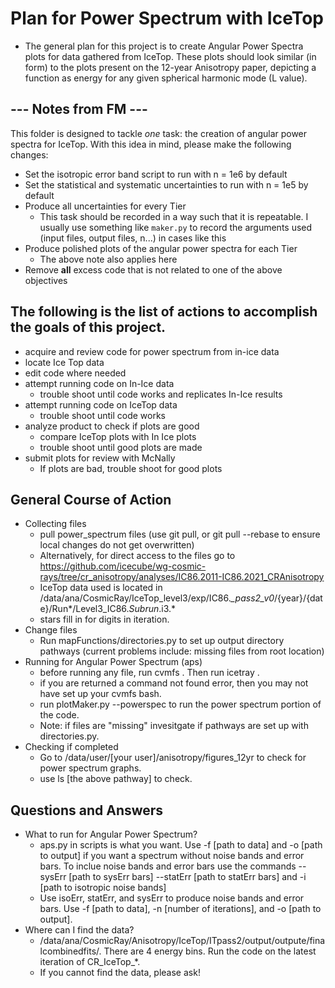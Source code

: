 # Plan for Power Spectrum with IceTop
 * The general plan for this project is to create Angular Power Spectra plots for data gathered from IceTop. These plots should look similar (in form) to the plots present on the 12-year Anisotropy paper, depicting a function as energy for any given spherical harmonic mode (L value).

## --- Notes from FM --- ##
This folder is designed to tackle *one* task: the creation of angular power spectra for IceTop. With this idea in mind, please make the following changes:
- Set the isotropic error band script to run with n = 1e6 by default
- Set the statistical and systematic uncertainties to run with n = 1e5 by default
- Produce all uncertainties for every Tier
    - This task should be recorded in a way such that it is repeatable. I usually use something like `maker.py` to record the arguments used (input files, output files, n...) in cases like this
- Produce polished plots of the angular power spectra for each Tier
    - The above note also applies here
- Remove **all** excess code that is not related to one of the above objectives

## The following is the list of actions to accomplish the goals of this project.

* acquire and review code for power spectrum from in-ice data
* locate Ice Top data
* edit code where needed
* attempt running code on In-Ice data
  * trouble shoot until code works and replicates In-Ice results
* attempt running code on IceTop data
  *   trouble shoot until code works
* analyze product to check if plots are good
  *   compare IceTop plots with In Ice plots
  *   trouble shoot until good plots are made
* submit plots for review with McNally
  *   If plots are bad, trouble shoot for good plots

## General Course of Action
 * Collecting files
   *   pull power_spectrum files (use git pull, or git pull --rebase to ensure local changes do not get overwritten)
   *   Alternatively, for direct access to the files go to https://github.com/icecube/wg-cosmic-rays/tree/cr_anisotropy/analyses/IC86.2011-IC86.2021_CRAnisotropy
   *   IceTop data used is located in /data/ana/CosmicRay/IceTop_level3/exp/IC86.*_pass2_v0*/{year}/{date}/Run*/Level3_IC86.*Subrun*.i3.*
    *  stars fill in for digits in iteration.
 * Change files
   *    Run mapFunctions/directories.py to set up output directory pathways (current problems include: missing files from root location)
 * Running for Angular Power Spectrum (aps)
   *    before running any file, run cvmfs . Then run icetray .
    *   if you are returned a command not found error, then you may not have set up your cvmfs bash.  
   *    run plotMaker.py --powerspec to run the power spectrum portion of the code.
    *   Note: if files are "missing" invesitgate if pathways are set up with directories.py.
 * Checking if completed
   *   Go to /data/user/[your user]/anisotropy/figures_12yr to check for power spectrum graphs.
    *   use ls [the above pathway] to check.

## Questions and Answers
* What to run for Angular Power Spectrum?
  * aps.py in scripts is what you want. Use -f [path to data] and -o [path to output] if you want a spectrum without noise bands and error bars. To inclue noise bands and error bars use the commands --sysErr [path to sysErr bars] --statErr [path to statErr bars] and -i [path to isotropic noise bands]
  * Use isoErr, statErr, and sysErr to produce noise bands and error bars. Use -f [path to data], -n [number of iterations], and -o [path to output].
* Where can I find the data?
  * /data/ana/CosmicRay/Anisotropy/IceTop/ITpass2/output/outpute/finalcombinedfits/. There are 4 energy bins. Run the code on the latest iteration of CR_IceTop_*.
  * If you cannot find the data, please ask!
